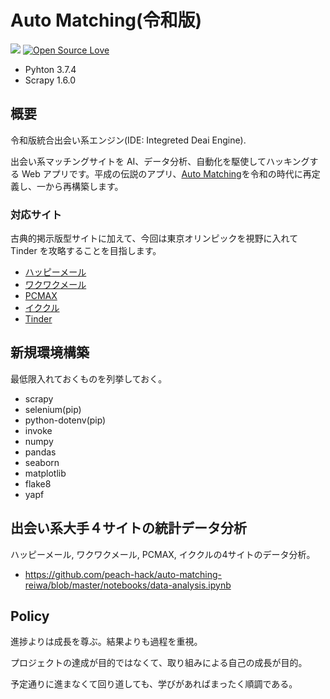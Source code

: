 # Auto Matching(令和版)

![](https://img.shields.io/github/issues/peach-hack/auto-matching-reiwa.svg)
[![Open Source Love](https://badges.frapsoft.com/os/v3/open-source.svg?v=103)](https://github.com/peach-hack/auto-matching-reiwa/)

* Pyhton 3.7.4
* Scrapy 1.6.0

## 概要

令和版統合出会い系エンジン(IDE: Integreted Deai Engine).

出会い系マッチングサイトを AI、データ分析、自動化を駆使してハッキングする Web アプリです。平成の伝説のアプリ、[Auto Matching](https://github.com/peach-hack/auto-matching)を令和の時代に再定義し、一から再構築します。

### 対応サイト

古典的掲示版型サイトに加えて、今回は東京オリンピックを視野に入れて Tinder を攻略することを目指します。

- [ハッピーメール](https://happymail.co.jp/?af14212217)
- [ワクワクメール](https://550909.com/?f6858637)
- [PCMAX](https://pcmax.jp/lp/?ad_id=rm181904)
- [イククル](https://194964.com/AF1213451)
- [Tinder](https://tinder.com/)

## 新規環境構築

最低限入れておくものを列挙しておく。

* scrapy
* selenium(pip)
* python-dotenv(pip)
* invoke
* numpy
* pandas
* seaborn
* matplotlib
* flake8
* yapf

## 出会い系大手４サイトの統計データ分析

ハッピーメール, ワクワクメール, PCMAX, イククルの4サイトのデータ分析。
* https://github.com/peach-hack/auto-matching-reiwa/blob/master/notebooks/data-analysis.ipynb

## Policy

進捗よりは成長を尊ぶ。結果よりも過程を重視。

プロジェクトの達成が目的ではなくて、取り組みによる自己の成長が目的。

予定通りに進まなくて回り道しても、学びがあればまったく順調である。
